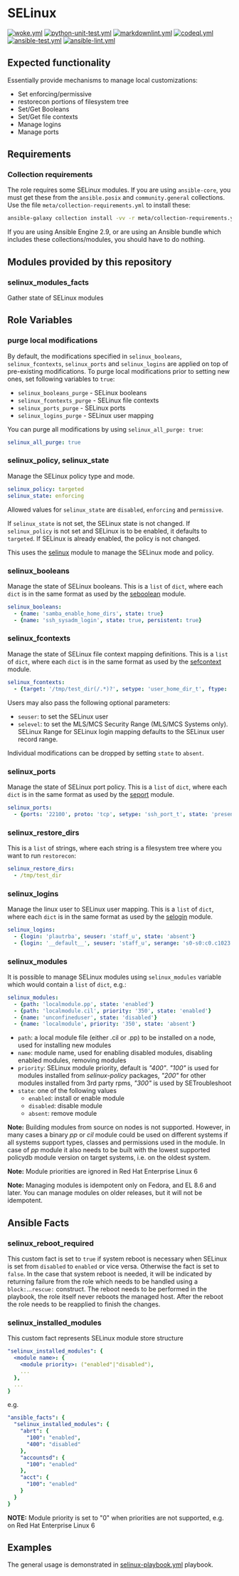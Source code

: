 # SELinux

[![woke.yml](https://github.com/linux-system-roles/selinux/actions/workflows/woke.yml/badge.svg)](https://github.com/linux-system-roles/selinux/actions/workflows/woke.yml) [![python-unit-test.yml](https://github.com/linux-system-roles/selinux/actions/workflows/python-unit-test.yml/badge.svg)](https://github.com/linux-system-roles/selinux/actions/workflows/python-unit-test.yml) [![markdownlint.yml](https://github.com/linux-system-roles/selinux/actions/workflows/markdownlint.yml/badge.svg)](https://github.com/linux-system-roles/selinux/actions/workflows/markdownlint.yml) [![codeql.yml](https://github.com/linux-system-roles/selinux/actions/workflows/codeql.yml/badge.svg)](https://github.com/linux-system-roles/selinux/actions/workflows/codeql.yml) [![ansible-test.yml](https://github.com/linux-system-roles/selinux/actions/workflows/ansible-test.yml/badge.svg)](https://github.com/linux-system-roles/selinux/actions/workflows/ansible-test.yml) [![ansible-lint.yml](https://github.com/linux-system-roles/selinux/actions/workflows/ansible-lint.yml/badge.svg)](https://github.com/linux-system-roles/selinux/actions/workflows/ansible-lint.yml)

## Expected functionality

Essentially provide mechanisms to manage local customizations:

* Set enforcing/permissive
* restorecon portions of filesystem tree
* Set/Get Booleans
* Set/Get file contexts
* Manage logins
* Manage ports

## Requirements

### Collection requirements

The role requires some SELinux modules.  If you are using `ansible-core`, you
must get these from the `ansible.posix` and `community.general` collections.
Use the file `meta/collection-requirements.yml` to install these:

```bash
ansible-galaxy collection install -vv -r meta/collection-requirements.yml
```

If you are using Ansible Engine 2.9, or are using an Ansible bundle which
includes these collections/modules, you should have to do nothing.

## Modules provided by this repository

### selinux_modules_facts

Gather state of SELinux modules

## Role Variables

### purge local modifications

By default, the modifications specified in `selinux_booleans`,
`selinux_fcontexts`, `selinux_ports` and `selinux_logins` are applied on top of
pre-existing modifications. To purge local modifications prior to setting new
ones, set following variables to `true`:

* `selinux_booleans_purge` - SELinux booleans
* `selinux_fcontexts_purge` - SELinux file contexts
* `selinux_ports_purge` - SELinux ports
* `selinux_logins_purge` - SELinux user mapping

You can purge all modifications by using `selinux_all_purge: true`:

```yaml
selinux_all_purge: true
```

### selinux_policy, selinux_state

Manage the SELinux policy type and mode.

```yaml
selinux_policy: targeted
selinux_state: enforcing
```

Allowed values for `selinux_state` are `disabled`, `enforcing` and `permissive`.

If `selinux_state` is not set, the SELinux state is not changed.
If `selinux_policy` is not set and SELinux is to be enabled, it defaults to
`targeted`. If SELinux is already enabled, the policy is not changed.

This uses the
[selinux](https://docs.ansible.com/ansible/latest/collections/ansible/posix/selinux_module.html#ansible-collections-ansible-posix-selinux-module)
module to manage the SELinux mode and policy.

### selinux_booleans

Manage the state of SELinux booleans.  This is a `list` of `dict`, where each
`dict` is in the same format as used by the
[seboolean](https://docs.ansible.com/ansible/latest/collections/ansible/posix/seboolean_module.html#ansible-collections-ansible-posix-seboolean-module)
module.

```yaml
selinux_booleans:
  - {name: 'samba_enable_home_dirs', state: true}
  - {name: 'ssh_sysadm_login', state: true, persistent: true}
```

### selinux_fcontexts

Manage the state of SELinux file context mapping definitions.  This is a `list`
of `dict`, where each `dict` is in the same format as used by the
[sefcontext](https://docs.ansible.com/ansible/latest/collections/community/general/sefcontext_module.html#ansible-collections-community-general-sefcontext-module)
module.

```yaml
selinux_fcontexts:
  - {target: '/tmp/test_dir(/.*)?', setype: 'user_home_dir_t', ftype: 'd', state: 'present'}
```

Users may also pass the following optional parameters:

* `seuser`: to set the SELinux user
* `selevel`: to set the MLS/MCS Security Range (MLS/MCS Systems only). SELinux
  Range for SELinux login mapping defaults to the SELinux user record range.

Individual modifications can be dropped by setting `state` to `absent`.

### selinux_ports

Manage the state of SELinux port policy.  This is a `list` of `dict`, where each
`dict` is in the same format as used by the
[seport](https://docs.ansible.com/ansible/latest/collections/community/general/seport_module.html#ansible-collections-community-general-seport-module)
module.

```yaml
selinux_ports:
  - {ports: '22100', proto: 'tcp', setype: 'ssh_port_t', state: 'present', local: true}
```

### selinux_restore_dirs

This is a `list` of strings, where each string is a filesystem tree where you
want to run `restorecon`:

```yaml
selinux_restore_dirs:
  - /tmp/test_dir
```

### selinux_logins

Manage the linux user to SELinux user mapping.  This is a `list` of `dict`,
where each `dict` is in the same format as used by the
[selogin](https://docs.ansible.com/ansible/latest/collections/community/general/selogin_module.html)
module.

```yaml
selinux_logins:
  - {login: 'plautrba', seuser: 'staff_u', state: 'absent'}
  - {login: '__default__', seuser: 'staff_u', serange: 's0-s0:c0.c1023', state: 'present'}
```

### selinux_modules

It is possible to manage SELinux modules using `selinux_modules` variable
which would contain a `list` of `dict`, e.g.:

```yaml
selinux_modules:
  - {path: 'localmodule.pp', state: 'enabled'}
  - {path: 'localmodule.cil', priority: '350', state: 'enabled'}
  - {name: 'unconfineduser', state: 'disabled'}
  - {name: 'localmodule', priority: '350', state: 'absent'}
```

* `path`: a local module file (either .cil or .pp) to be installed on a node,
  used for installing new modules
* `name`: module name, used for enabling disabled modules, disabling enabled
  modules, removing modules
* `priority`: SELinux module priority, default is *"400"*. *"100"* is used for
  modules installed from *selinux-policy* packages, *"200"* for other modules
  installed from 3rd party rpms, *"300"* is used by SETroubleshoot
* `state`: one of the following values
  * `enabled`: install or enable module
  * `disabled`: disable module
  * `absent`: remove module

**Note:** Building modules from source on nodes is not supported.
However, in many cases a binary *pp* or *cil* module could be used on different
systems if all systems support types, classes and permissions used in the
module. In case of *pp* module it also needs to be built with the lowest
supported policydb module version on target systems, i.e. on the oldest system.

**Note:** Module priorities are ignored in Red Hat Enterprise Linux 6

**Note:** Managing modules is idempotent only on Fedora, and EL 8.6 and later.
You can manage modules on older releases, but it will not be idempotent.

## Ansible Facts

### selinux_reboot_required

This custom fact is set to `true` if system reboot is necessary when SELinux is
set from `disabled` to `enabled` or vice versa.  Otherwise the fact is set to
`false`.  In the case that system reboot is needed, it will be indicated by
returning failure from the role which needs to be handled using a
`block:`...`rescue:` construct. The reboot needs to be performed in the
playbook, the role itself never reboots the managed host. After the reboot the
role needs to be reapplied to finish the changes.

### selinux_installed_modules

This custom fact represents SELinux module store structure

```yaml
"selinux_installed_modules": {
  <module name>: {
    <module priority>: ("enabled"|"disabled"),
    ...
  },
  ...
}
```

e.g.

```yaml
"ansible_facts": {
  "selinux_installed_modules": {
    "abrt": {
      "100": "enabled",
      "400": "disabled"
    },
    "accountsd": {
      "100": "enabled"
    },
    "acct": {
      "100": "enabled"
    }
  }
}
```

**NOTE:** Module priority is set to "0" when priorities are not supported, e.g.
on Red Hat Enterprise Linux 6

## Examples

The general usage is demonstrated in
[selinux-playbook.yml](examples/selinux-playbook.yml) playbook.
